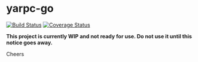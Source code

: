 # yarpc-go

[![Build Status][ci-img]][ci] [![Coverage Status][cov-img]][cov]

  [ci-img]: https://travis-ci.org/yarpc/yarpc-go.svg?branch=master
  [cov-img]: https://coveralls.io/repos/github/yarpc/yarpc-go/badge.svg?branch=master
  [ci]: https://travis-ci.org/yarpc/yarpc-go
  [cov]: https://coveralls.io/github/yarpc/yarpc-go?branch=master

**This project is currently WIP and not ready for use. Do not use it until this notice goes away.**

Cheers
